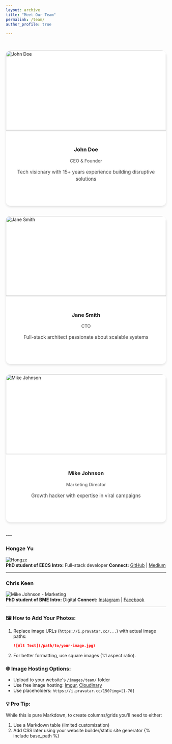 ```yaml
---
layout: archive
title: "Meet Our Team"
permalink: /team/
author_profile: true

---
```


<div class="team-container">

<div class="team-member">
  <img src="https://i.pravatar.cc/300?img=1" alt="John Doe" class="member-photo">
  <div class="member-info">
    <h3>John Doe</h3>
    <p class="role">CEO & Founder</p>
    <p class="bio">Tech visionary with 15+ years experience building disruptive solutions</p>
    <div class="social-links">
      <a href="#"><i class="fab fa-linkedin"></i></a>
      <a href="#"><i class="fab fa-twitter"></i></a>
      <a href="#"><i class="fas fa-envelope"></i></a>
    </div>
  </div>
</div>

<div class="team-member">
  <img src="https://i.pravatar.cc/300?img=2" alt="Jane Smith" class="member-photo">
  <div class="member-info">
    <h3>Jane Smith</h3>
    <p class="role">CTO</p>
    <p class="bio">Full-stack architect passionate about scalable systems</p>
    <div class="social-links">
      <a href="#"><i class="fab fa-github"></i></a>
      <a href="#"><i class="fab fa-dev"></i></a>
    </div>
  </div>
</div>

<div class="team-member">
  <img src="https://i.pravatar.cc/300?img=3" alt="Mike Johnson" class="member-photo">
  <div class="member-info">
    <h3>Mike Johnson</h3>
    <p class="role">Marketing Director</p>
    <p class="bio">Growth hacker with expertise in viral campaigns</p>
    <div class="social-links">
      <a href="#"><i class="fab fa-instagram"></i></a>
      <a href="#"><i class="fab fa-tiktok"></i></a>
    </div>
  </div>
</div>

</div>

<style>
.team-container {
  display: grid;
  grid-template-columns: repeat(auto-fit, minmax(300px, 1fr));
  gap: 2rem;
  padding: 2rem 0;
}

.team-member {
  background: #ffffff;
  border-radius: 15px;
  box-shadow: 0 4px 6px rgba(0, 0, 0, 0.1);
  transition: transform 0.3s ease;
  overflow: hidden;
}

.team-member:hover {
  transform: translateY(-5px);
}

.member-photo {
  width: 100%;
  height: 250px;
  object-fit: cover;
  border-bottom: 3px solid #f0f0f0;
}

.member-info {
  padding: 1.5rem;
  text-align: center;
}

.role {
  color: #666;
  font-weight: 500;
  margin: 0.5rem 0;
}

.bio {
  color: #444;
  font-size: 0.95rem;
  line-height: 1.5;
  margin: 1rem 0;
}

.social-links {
  display: flex;
  justify-content: center;
  gap: 1rem;
  padding: 1rem 0;
}

.social-links a {
  color: #333;
  font-size: 1.2rem;
  transition: color 0.3s ease;
}

.social-links a:hover {
  color: #0077b5; /* LinkedIn blue */
}
</style>

<!-- Add Font Awesome for icons -->
<link rel="stylesheet" href="https://cdnjs.cloudflare.com/ajax/libs/font-awesome/5.15.4/css/all.min.css">
---


### Hongze Yu  
![Hongze](https://i.pravatar.cc/150?img=2)  
**PhD student of EECS**
**Intro:** Full-stack developer 
**Connect:** [GitHub](#) | [Medium](#)

---

### Chris Keen  
![Mike Johnson - Marketing](https://i.pravatar.cc/150?img=3)  
**PhD student of BME** 
**Intro:** Digital 
**Connect:** [Instagram](#) | [Facebook](#)

---

### 🖼️ How to Add Your Photos:
1. Replace image URLs (`https://i.pravatar.cc/...`) with actual image paths:
   ```markdown
   ![Alt Text](/path/to/your-image.jpg)
   ```
2. For better formatting, use square images (1:1 aspect ratio).

### 🌐 Image Hosting Options:
- Upload to your website's `/images/team/` folder
- Use free image hosting: [Imgur](https://imgur.com), [Cloudinary](https://cloudinary.com)
- Use placeholders: `https://i.pravatar.cc/150?img=[1-70]`

### 💡 Pro Tip: 
While this is pure Markdown, to create columns/grids you'll need to either:
1. Use a Markdown table (limited customization)
2. Add CSS later using your website builder/static site generator
{% include base_path %}
